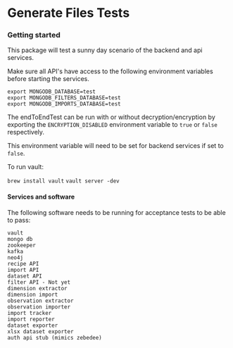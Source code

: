 Generate Files Tests
================

### Getting started

This package will test a sunny day scenario of the backend and api services.

Make sure all API's have access to the following environment variables before
starting the services.

```
export MONGODB_DATABASE=test
export MONGODB_FILTERS_DATABASE=test
export MONGODB_IMPORTS_DATABASE=test
```

The endToEndTest can be run with or without decryption/encryption by exporting
the `ENCRYPTION_DISABLED` environment variable to `true` or `false` respectively.

This environment variable will need to be set for backend services if set to `false`.

To run vault:

`brew install vault`
`vault server -dev`

#### Services and software

The following software needs to be running for acceptance tests to be able to
pass:

```text
vault
mongo db
zookeeper
kafka
neo4j
recipe API
import API
dataset API
filter API - Not yet
dimension extractor
dimension import
observation extractor
observation importer
import tracker
import reporter
dataset exporter
xlsx dataset exporter
auth api stub (mimics zebedee)
```
